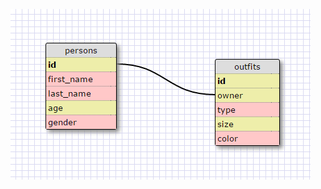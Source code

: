 
<!-- What are databases for? -->
<!-- databases are used to store information. -->

<!-- What is a one-to-many relationship? -->
<!-- When A belongs to B, but B has many A, A and B have a one-to-many relationship. -->

<!-- What is a primary key? What is a foreign key? How can you determine which is which? -->
<!-- A primary key distinguishes every entry in a table. A foreign key identifies a field that is  primary key in another table. -->

<!-- How can you select information out of a SQL database? What are some general guidelines for that? -->
<!-- You can select information out of a SQL database by using SELECT ...FROM ... statement. The general guideline is to capitalize the key phrases. -->

![Database Schema](database_design.png)